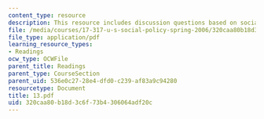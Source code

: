 ```yaml
---
content_type: resource
description: This resource includes discussion questions based on social security.
file: /media/courses/17-317-u-s-social-policy-spring-2006/320caa80b18d3c6f73b4306064adf20c_13.pdf
file_type: application/pdf
learning_resource_types:
- Readings
ocw_type: OCWFile
parent_title: Readings
parent_type: CourseSection
parent_uid: 536e0c27-28e4-dfd0-c239-af83a9c94280
resourcetype: Document
title: 13.pdf
uid: 320caa80-b18d-3c6f-73b4-306064adf20c
---
```

